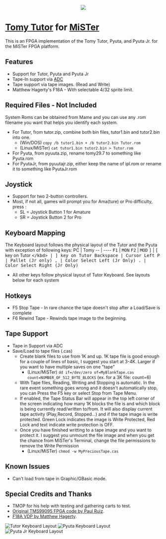 <p align="center">
    <img src="assets/Tutor.gif">
</p>

# [Tomy Tutor](https://wikipedia.org/wiki/Tomy_Tutor) for [MiSTer](https://mister-devel.github.io/MkDocs_MiSTer/)
This is an FPGA implementation of the Tomy Tutor, Pyuta, and Pyuta Jr. for the MiSTer FPGA platform.

## Features
- Support for Tutor, Pyuta and Pyuta Jr
- Tape-In support via [ADC](https://mister-devel.github.io/MkDocs_MiSTer/basics/addons/#adc-analog-audio-input-addon-board)
- Tape support via tape images.  (Read and Write)
- Matthew Hagerty's F18A - With selectable 4/32 sprite limit.

## Required Files - Not Included
System Roms can be obtained from Mame and you can use any .rom filename you want that helps you identify each system.
- For Tutor, from tutor.zip, combine both bin files, tutor1.bin and tutor2.bin into one.
    - (Win/DOS) `copy /b tutor1.bin + /b tutor2.bin Tutor.rom`
    - (Linux/MiSTer) `cat tutor1.bin tutor2.bin > Tutor.rom`
- For Pyuta, from pyuuta.zip, rename tomy29.7 to something like Pyuta.rom
- For PyutaJr, from pyuutajr.zip, either keep the name of ipl.rom or rename it to something like PyutaJr.rom

## Joystick
- Support for two 2-button controllers.
- Most, if not all, games will prompt you for Ama(ture) or Pro difficulty, press :
    - SL = Joystick Button 1 for Amature
    - SR = Joystick Button 2 for Pro

## Keyboard Mapping
The Keyboard layout follows the physical layout of the Tutor and the Pyuta with exception of following keys:
PC | Tomy
-- | ----
<kbd>F1</kbd> | <kbd>MON</kbd>
<kbd>F2</kbd> | <kbd>MOD</kbd>
<kbd>]</kbd> | <kbd>[</kbd> key on Tutor
<kbd>\</kbd> | <kbd>]</kbd> key on Tutor
<kbd>Backspace</kbd> | Cursor Left
<kbd>P</kbd> | Pallet (Jr only)
<kbd>,</kbd> | Color Select Left (Jr Only)
<kbd>.</kbd> | Color Select Right (Jr Only)
- All other keys follow physical layout of Tutor Keyboard.  See layouts below for each system

## Hotkeys
- F5 Stop Tape    - In rare chance the tape doesn't stop after a Load/Save is complete
- F6 Rewind Tape  - Rewinds tape image to the beginning.

## Tape Support
- Tape in Support via ADC
- Save/Load to tape files (.cas)
    - Create blank files to use from 1K and up.  1K tape file is good enough for a couple of lines of basic, I suggest you start at 3-4K.  Larger if you want to have multiple saves on one "tape"
        * (Linux/MiSTer) `dd if=/dev/zero of=MyBlankTape.cas count=NUMBER_OF_512_BYTE_BLOCKS`    (ex. for a 3K file: count=6)
    - With Tape files, Reading, Writing and Stopping is automatic.  In the rare event something goes wrong and it doesn't automatically stop, you can Press the F5 key or select Stop from Tape Menu.
    - If enabled, the Tape Status Bar will appear in the top left corner of the screen indicating how many 1K blocks the file is and which block is being currently read/written to/from.  It will also display current tape activity (Play,Record, Stopped...) and if the tape image is write protected.  Green Lock indicates the image is Write Protected, Red Lock and text indicate write protection is OFF.
    - Once you have finished writting to a tape image and you want to protect it.  I suggest you unmount the file image and when you get the chance from MiSTer's Terminal, change the file permissions to remove the Write Permission
        * (Linux/MiSTer) `chmod -w MyPreciousTape.cas`

## Known Issues
- Can't load from tape in Graphic/GBasic mode.

## Special Credits and Thanks
- TMOP for his help with testing and gathering carts to test.
- [Original TMS99095 FPGA code by Paul Ruiz](https://gitlab.com/pnru/cortex/-/blob/master/tms99095.v).
- [F18A VDP by Matthew Hagerty](https://github.com/dnotq/f18a).

![Tutor Keyboard Layout](assets/TomyTutor.png)
![Pyuta Keyboard Layout](assets/TomyPyuta.png)
![Pyuta Jr Keyboard Layout](assets/TomyPyutaJr.png)
